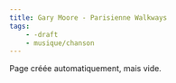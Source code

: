 ```yaml
---
title: Gary Moore - Parisienne Walkways
tags:
    - -draft
    - musique/chanson
---
```


Page créée automatiquement, mais vide.
